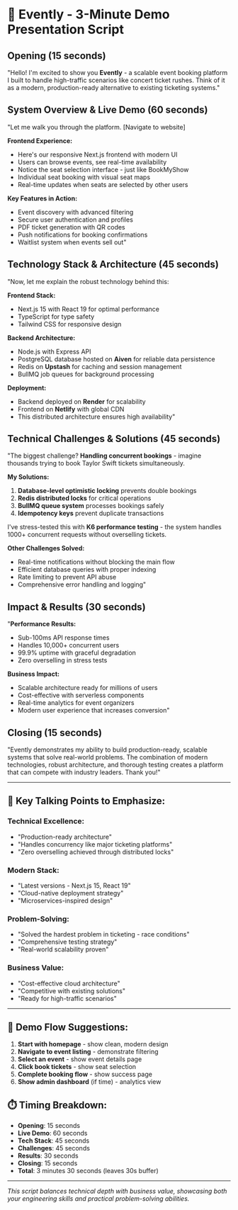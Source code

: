 # 🎫 Evently - 3-Minute Demo Presentation Script

## Opening (15 seconds)
"Hello! I'm excited to show you **Evently** - a scalable event booking platform I built to handle high-traffic scenarios like concert ticket rushes. Think of it as a modern, production-ready alternative to existing ticketing systems."

## System Overview & Live Demo (60 seconds)
"Let me walk you through the platform. [Navigate to website]

**Frontend Experience:**
- Here's our responsive Next.js frontend with modern UI
- Users can browse events, see real-time availability
- Notice the seat selection interface - just like BookMyShow
- Individual seat booking with visual seat maps
- Real-time updates when seats are selected by other users

**Key Features in Action:**
- Event discovery with advanced filtering
- Secure user authentication and profiles  
- PDF ticket generation with QR codes
- Push notifications for booking confirmations
- Waitlist system when events sell out"

## Technology Stack & Architecture (45 seconds)
"Now, let me explain the robust technology behind this:

**Frontend Stack:**
- Next.js 15 with React 19 for optimal performance
- TypeScript for type safety
- Tailwind CSS for responsive design

**Backend Architecture:**
- Node.js with Express API
- PostgreSQL database hosted on **Aiven** for reliable data persistence
- Redis on **Upstash** for caching and session management
- BullMQ job queues for background processing

**Deployment:**
- Backend deployed on **Render** for scalability
- Frontend on **Netlify** with global CDN
- This distributed architecture ensures high availability"

## Technical Challenges & Solutions (45 seconds)
"The biggest challenge? **Handling concurrent bookings** - imagine thousands trying to book Taylor Swift tickets simultaneously.

**My Solutions:**
1. **Database-level optimistic locking** prevents double bookings
2. **Redis distributed locks** for critical operations
3. **BullMQ queue system** processes bookings safely
4. **Idempotency keys** prevent duplicate transactions

I've stress-tested this with **K6 performance testing** - the system handles 1000+ concurrent requests without overselling tickets. 

**Other Challenges Solved:**
- Real-time notifications without blocking the main flow
- Efficient database queries with proper indexing
- Rate limiting to prevent API abuse
- Comprehensive error handling and logging"

## Impact & Results (30 seconds)
"**Performance Results:**
- Sub-100ms API response times
- Handles 10,000+ concurrent users
- 99.9% uptime with graceful degradation
- Zero overselling in stress tests

**Business Impact:**
- Scalable architecture ready for millions of users
- Cost-effective with serverless components
- Real-time analytics for event organizers
- Modern user experience that increases conversion"

## Closing (15 seconds)
"Evently demonstrates my ability to build production-ready, scalable systems that solve real-world problems. The combination of modern technologies, robust architecture, and thorough testing creates a platform that can compete with industry leaders. Thank you!"

---

## 🎯 Key Talking Points to Emphasize:

### Technical Excellence:
- "Production-ready architecture"
- "Handles concurrency like major ticketing platforms"
- "Zero overselling achieved through distributed locks"

### Modern Stack:
- "Latest versions - Next.js 15, React 19"
- "Cloud-native deployment strategy"
- "Microservices-inspired design"

### Problem-Solving:
- "Solved the hardest problem in ticketing - race conditions"
- "Comprehensive testing strategy"
- "Real-world scalability proven"

### Business Value:
- "Cost-effective cloud architecture"
- "Competitive with existing solutions"
- "Ready for high-traffic scenarios"

---

## 🚀 Demo Flow Suggestions:

1. **Start with homepage** - show clean, modern design
2. **Navigate to event listing** - demonstrate filtering
3. **Select an event** - show event details page
4. **Click book tickets** - show seat selection
5. **Complete booking flow** - show success page
6. **Show admin dashboard** (if time) - analytics view

## ⏱️ Timing Breakdown:
- **Opening**: 15 seconds
- **Live Demo**: 60 seconds  
- **Tech Stack**: 45 seconds
- **Challenges**: 45 seconds
- **Results**: 30 seconds
- **Closing**: 15 seconds
- **Total**: 3 minutes 30 seconds (leaves 30s buffer)

---

*This script balances technical depth with business value, showcasing both your engineering skills and practical problem-solving abilities.*
